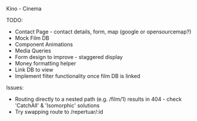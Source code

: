 Kino - Cinema

TODO:

- Contact Page - contact details, form, map (google or opensourcemap?)
- Mock Film DB
- Component Animations
- Media Queries
- Form design to improve - staggered display
- Money formatting helper
- Link DB to view
- Implement filter functionality once film DB is linked

Issues:

- Routing directly to a nested path (e.g. /film/1) results in 404 - check 'CatchAll' & 'Isomorphic' solutions
- Try swapping route to /repertuar/:id
